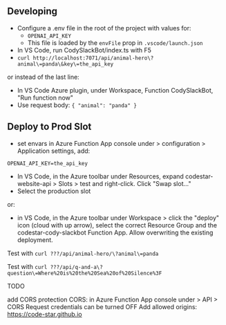 ## Developing

- Configure a .env file in the root of the project with values for:
  - `OPENAI_API_KEY`
  - This file is loaded by the `envFile` prop in `.vscode/launch.json`
- In VS Code, run CodySlackBot/index.ts with F5
- `curl http://localhost:7071/api/animal-hero\?animal\=panda\&key\=the_api_key`

or instead of the last line:

- In VS Code Azure plugin, under Workspace, Function CodySlackBot, "Run function now"
- Use request body: `{ "animal": "panda" }`

## Deploy to Prod Slot

* set envars in Azure Function App console under > configuration > Application settings, add:

```
OPENAI_API_KEY=the_api_key
```

* In VS Code, in the Azure toolbar under Resources, expand codestar-website-api > Slots > test and right-click. Click "Swap slot..."
* Select the production slot

or:

* in VS Code, in the Azure toolbar under Workspace > click the "deploy" icon (cloud with up arrow), select the correct Resource Group and the codestar-cody-slackbot Function App. Allow overwriting the existing deployment.

Test with `curl ???/api/animal-hero/\?animal\=panda`

Test with `curl ???/api/q-and-a\?question\=Where%20is%20the%20Sea%20of%20Silence%3F`


TODO

add CORS protection
CORS: in Azure Function App console under > API > CORS
    Request credentials can be turned OFF
    Add allowed origins: https://code-star.github.io
